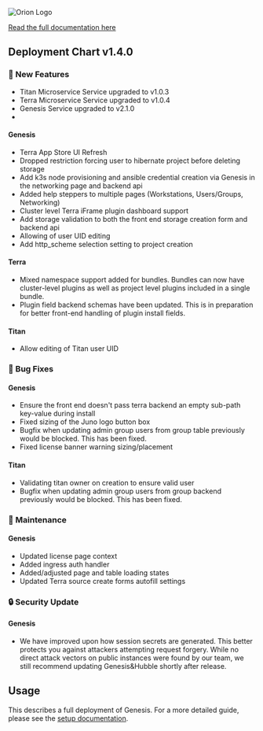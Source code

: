 
![Orion Logo](https://juno-fx.github.io/Orion-Documentation/assets/logos/orion/orion-dark.png)

[Read the full documentation here](https://juno-fx.github.io/Orion-Documentation/)

## Deployment Chart v1.4.0

###  🚀 New Features 

- Titan Microservice Service upgraded to v1.0.3
- Terra Microservice Service upgraded to v1.0.4
- Genesis Service upgraded to v2.1.0
- 
#### Genesis

- Terra App Store UI Refresh
- Dropped restriction forcing user to hibernate project before deleting storage
- Add k3s node provisioning and ansible credential creation via Genesis in the networking page and backend api
- Added help steppers to multiple pages (Workstations, Users/Groups, Networking)
- Cluster level Terra iFrame plugin dashboard support
- Add storage validation to both the front end storage creation form and backend api
- Allowing of user UID editing
- Add http_scheme selection setting to project creation


#### Terra
- Mixed namespace support added for bundles. Bundles can now have cluster-level plugins as well as project level plugins included in a single bundle.
- Plugin field backend schemas have been updated. This is in preparation for better front-end handling of plugin install fields.

#### Titan
- Allow editing of Titan user UID

###  🐛 Bug Fixes

#### Genesis
- Ensure the front end doesn't pass terra backend an empty sub-path key-value during install
- Fixed sizing of the Juno logo button box
- Bugfix when updating admin group users from group table previously would be blocked. This has been fixed.
- Fixed license banner warning sizing/placement

#### Titan
- Validating titan owner on creation to ensure valid user
- Bugfix when updating admin group users from group backend previously would be blocked. This has been fixed.

###  🧰 Maintenance

#### Genesis
- Updated license page context
- Added ingress auth handler
- Added/adjusted page and table loading states
- Updated Terra source create forms autofill settings


### 🔒 Security Update

#### Genesis

- We have improved upon how session secrets are generated. This better protects you against attackers attempting request forgery. While no direct attack vectors on public instances were found by our team, we still recommend updating Genesis&Hubble shortly after release. 


## Usage

This describes a full deployment of Genesis. For a more detailed guide, please see the [setup documentation](https://juno-fx.github.io/Orion-Documentation/installation/quick-start/).
